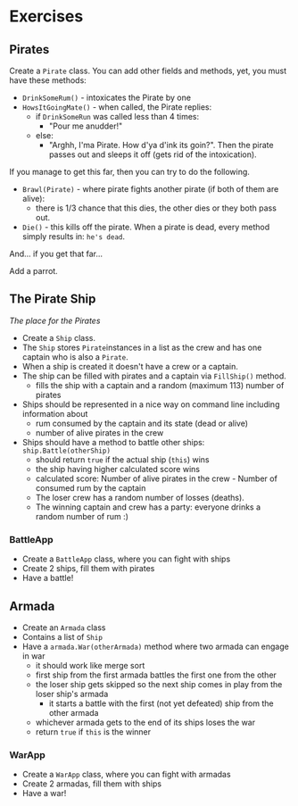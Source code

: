 # Exercises

## Pirates

Create a `Pirate` class. You can add other fields and methods, yet, you must
have these methods:

- `DrinkSomeRum()` - intoxicates the Pirate by one
- `HowsItGoingMate()` - when called, the Pirate replies:
  - if `DrinkSomeRun` was called less than 4 times:
    - "Pour me anudder!"
  - else:
    - "Arghh, I'ma Pirate. How d'ya d'ink its goin?". Then the pirate passes out
    and sleeps it off (gets rid of the intoxication).

If you manage to get this far, then you can try to do the following.

- `Brawl(Pirate)` - where pirate fights another pirate
  (if both of them are alive):
  - there is 1/3 chance that this dies, the other dies or they both pass out.
- `Die()` - this kills off the pirate. When a pirate is dead, every method
simply results in: `he's dead`.

And... if you get that far...

Add a parrot.

## The Pirate Ship

*The place for the Pirates*

- Create a `Ship` class.
- The `Ship` stores `Pirate`instances in a list as the crew and has one
  captain who is also a `Pirate`.
- When a ship is created it doesn't have a crew or a captain.
- The ship can be filled with pirates and a captain via `FillShip()` method.
  - fills the ship with a captain and a random (maximum 113) number of pirates
- Ships should be represented in a nice way on command line including
  information about
  - rum consumed by the captain and its state (dead or alive)
  - number of alive pirates in the crew
- Ships should have a method to battle other ships: `ship.Battle(otherShip)`
  - should return `true` if the actual ship (`this`) wins
  - the ship having higher calculated score wins
  - calculated score: Number of alive pirates in the crew - Number of consumed
    rum by the captain
  - The loser crew has a random number of losses (deaths).
  - The winning captain and crew has a party: everyone drinks a
  random number of rum :)

### BattleApp

- Create a `BattleApp` class, where you can fight with ships
- Create 2 ships, fill them with pirates
- Have a battle!

## Armada

- Create an `Armada` class
- Contains a list of `Ship`
- Have a `armada.War(otherArmada)` method where two armada can engage in war
  - it should work like merge sort
  - first ship from the first armada battles the first one from the other
  - the loser ship gets skipped so the next ship comes in play from the
    loser ship's armada
    - it starts a battle with the first (not yet defeated) ship from the
      other armada
  - whichever armada gets to the end of its ships loses the war
  - return `true` if `this` is the winner

### WarApp

- Create a `WarApp` class, where you can fight with armadas
- Create 2 armadas, fill them with ships
- Have a war!
